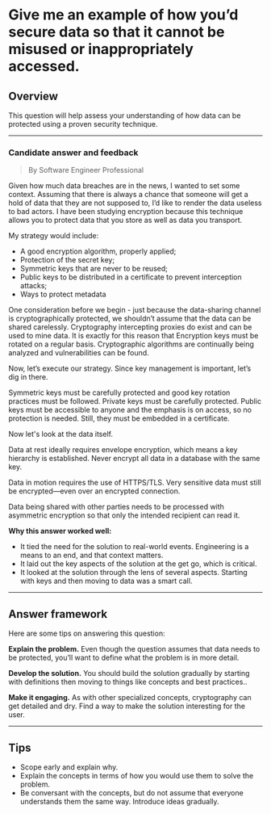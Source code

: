 # Give me an example of how you’d secure data so that it cannot be misused or inappropriately accessed.

## Overview
This question will help assess your understanding of how data can be protected using a proven security technique.

---

### Candidate answer and feedback
> By Software Engineer Professional

Given how much data breaches are in the news, I wanted to set some context. Assuming that there is always a chance that someone will get a hold of data that they are not supposed to, I’d like to render the data useless to bad actors. I have been studying encryption because this technique allows you to protect data that you store as well as data you transport.

My strategy would include:

* A good encryption algorithm, properly applied;
* Protection of the secret key;
* Symmetric keys that are never to be reused;
* Public keys to be distributed in a certificate to prevent interception attacks;
* Ways to protect metadata

One consideration before we begin - just because the data-sharing channel is cryptographically protected, we shouldn’t assume that the data can be shared carelessly. Cryptography intercepting proxies do exist and can be used to mine data.
It is exactly for this reason that Encryption keys must be rotated on a regular basis. Cryptographic algorithms are continually being analyzed and vulnerabilities can be found.

Now, let’s execute our strategy. Since key management is important, let’s dig in there.

Symmetric keys must be carefully protected and good key rotation practices must be followed. Private keys must be carefully protected.
Public keys must be accessible to anyone and the emphasis is on access, so no protection is needed. Still, they must be embedded in a certificate.

Now let's look at the data itself.

Data at rest ideally requires envelope encryption, which means a key hierarchy is established. Never encrypt all data in a database with the same key.

Data in motion requires the use of HTTPS/TLS. Very sensitive data must still be encrypted—even over an encrypted connection.

Data being shared with other parties needs to be processed with asymmetric encryption so that only the intended recipient can read it.

**Why this answer worked well:**

* It tied the need for the solution to real-world events. Engineering is a means to an end, and that context matters.
* It laid out the key aspects of the solution at the get go, which is critical.
* It looked at the solution through the lens of several aspects. Starting with keys and then moving to data was a smart call.

---

## Answer framework
Here are some tips on answering this question:

**Explain the problem.** Even though the question assumes that data needs to be protected, you’ll want to define what the problem is in more detail.

**Develop the solution.** You should build the solution gradually by starting with definitions then moving to things like concepts and best practices..

**Make it engaging.** As with other specialized concepts, cryptography can get detailed and dry. Find a way to make the solution interesting for the user.

---

## Tips

* Scope early and explain why.
* Explain the concepts in terms of how you would use them to solve the problem.
* Be conversant with the concepts, but do not assume that everyone understands them the same way. Introduce ideas gradually.
